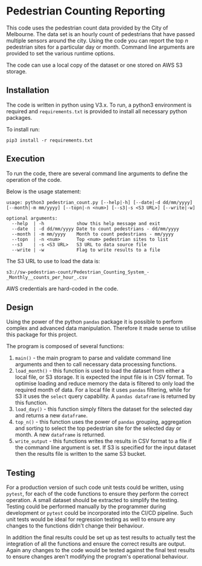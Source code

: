 # Pedestrian Counting Reporting

This code uses the pedestrian count data provided by the City of Melbourne.  The data set is an hourly count of pedestrians
that have passed multiple sensors around the city.  Using the code you can report the top <i>n</i> pedestrian sites for a
particular day or month.  Command line arguments are provided to set the various runtime options.

The code can use a local copy of the dataset or one stored on AWS S3 storage.

## Installation

The code is written in python using V3.x.  To run, a python3 environment is required and `requirements.txt` is 
provided to install all necessary python packages.

To install run:

```
pip3 install -r requirements.txt
```

## Execution

To run the code, there are several command line arguments to define the operation of the code.

Below is the usage statement:

```
usage: python3 pedestrian_count.py [--help|-h] [--date|-d dd/mm/yyyy] [--month|-m mm/yyyy] [--topn|-n <num>] [--s3|-s <S3 URL>] [--write|-w]

optional arguments:
  --help  | -h            show this help message and exit
  --date  | -d dd/mm/yyyy Date to count pedestrians - dd/mm/yyyy
  --month | -m mm/yyyy    Month to count pedestrians - mm/yyyy
  --topn  | -n <num>      Top <num> pedestrian sites to list
  --s3    | -s <S3 URL>   S3 URL to data source file
  --write | -w            Flag to write results to a file 
```

The S3 URL to use to load the data is:

```
s3://sw-pedestrian-count/Pedestrian_Counting_System_-_Monthly__counts_per_hour_.csv
```

AWS credentials are hard-coded in the code.

## Design

Using the power of the python `pandas` package it is possible to perform complex and advanced data manipulation.  Therefore it made sense to utilise this package for this project.

The program is composed of several functions:

1.	`main()` - the main program to parse and validate command line arguments and then to call necessary data processing functions.
2.	`load_month()` - this function is used to load the dataset from either a local file, or S3 storage.  It is expected the input file is in CSV format.  To optimise loading and reduce memory the data is filtered to only load the required month of data.  For a local file it uses `pandas` filtering, while for S3 it uses the `select` query capability.  A `pandas dataframe` is returned by this function.
3.	`load_day()` - this function simply filters the dataset for the selected day and returns a new `dataframe`.
4.	`top_n()` - this function uses the power of `pandas` grouping, aggregation and sorting to select the top pedestrian site for the selected day or month.  A new `dataframe` is returned.
5. `write_output` - this functions writes the results in CSV format to a file if the command line argument is set.  If S3 is specified for the input dataset then the results file is written to the same S3 bucket.

## Testing

For a production version of such code unit tests could be written, using `pytest`, for each of the code functions to ensure they perform the correct operation.  A small dataset should be extracted to simplify the testing.  Testing could be performed manually by the programmer during development or `pytest` could be incorporated into the CI/CD pipeline.  Such unit tests would be ideal for regression testing as well to ensure any changes to the functions didn't change their behaviour.

In addition the final results could be set up as test results to actually test the integration of all the functions and ensure the correct results are output.  Again any changes to the code would be tested against the final test results to ensure changes aren't modifying the program's operational behaviour.